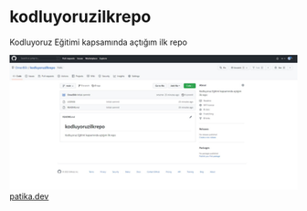 # kodluyoruzilkrepo
Kodluyoruz Eğitimi kapsamında açtığım ilk repo

![İlk repo ekran görüntüsü](ekran.jpg) 
 [patika.dev](https://www.patika.dev) 
